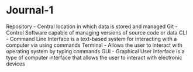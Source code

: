 <html>
  <h1>Journal-1</h1>
  
Repository - Central location in which data is stored and managed
Git - Control Software capable of managing versions of source code or data
CLI - Command Line Interface is a text-based system for interacting with a computer via using commands
Terminal - Allows the user to interact with operating system by typing commands 
GUI - Graphical User Interface is a type of computer interface that allows the user to interact with electronic devices

</html>
